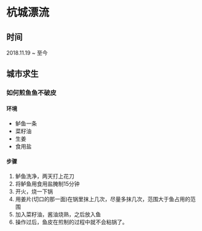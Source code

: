 # 杭城漂流
## 时间
2018.11.19 ~ 至今

## 城市求生
### 如何煎鱼鱼不破皮
#### 环境
- 鲈鱼一条
- 菜籽油
- 生姜
- 食用盐

#### 步骤
1. 鲈鱼洗净，两天打上花刀
2. 将鲈鱼用食用盐腌制15分钟
3. 开火，烧一下锅
4. 用姜片(切口的那一面)在锅里抹上几次，尽量多抹几次，范围大于鱼占用的范围
5. 加入菜籽油，酱油烧熟，之后放入鱼
6. 操作过后，鱼皮在煎制的过程中就不会粘锅了。
